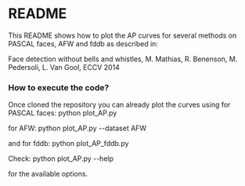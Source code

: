 # README #

This README shows how to plot the AP curves for several methods on PASCAL faces, AFW and fddb as described in:

Face detection without bells and whistles, M. Mathias, R. Benenson, M. Pedersoli, L. Van Gool, ECCV 2014

### How to execute the code? ###

Once cloned the repository you can already plot the curves using for PASCAL faces:
python plot_AP.py 

for AFW:
python plot_AP.py --dataset AFW

and for fddb:
python plot_AP_fddb.py

Check:
python plot_AP.py --help 

for the available options.